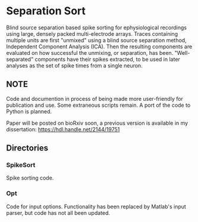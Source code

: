 # Separation Sort

Blind source separation based spike sorting for ephysiological recordings using large, densely packed multi-electrode arrays. Traces containing multiple units are first "unmixed" using a blind source separation method, Independent Component Analysis (ICA). Then the resulting components are evaluated on how successful the unmixing, or separation, has been. "Well-separated" components have their spikes extracted, to be used in later analyses as the set of spike times from a single neuron. 

## NOTE

Code and documention in process of being made more user-friendly for publication and use. Some extraneous scripts remain. A port of the code to Python is planned.

Paper will be posted on bioRxiv soon, a previous version is available in my dissertation: https://hdl.handle.net/2144/19751

## Directories

### SpikeSort

Spike sorting code. 

### Opt

Code for input options. Functionality has been replaced by Matlab's input parser, but code has not all been updated. 
